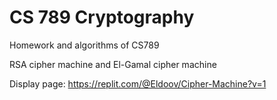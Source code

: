 # CS 789 Cryptography
Homework and algorithms of CS789

RSA cipher machine and El-Gamal cipher machine

Display page: https://replit.com/@Eldoov/Cipher-Machine?v=1
